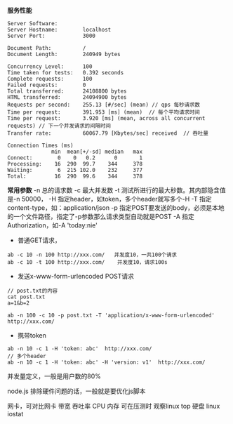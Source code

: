 **服务性能**
```text
Server Software:
Server Hostname:        localhost
Server Port:            3000

Document Path:          /
Document Length:        240949 bytes

Concurrency Level:      100
Time taken for tests:   0.392 seconds
Complete requests:      100
Failed requests:        0
Total transferred:      24108800 bytes
HTML transferred:       24094900 bytes
Requests per second:    255.13 [#/sec] (mean) // qps 每秒请求数
Time per request:       391.953 [ms] (mean)  // 每个平均请求时间
Time per request:       3.920 [ms] (mean, across all concurrent requests) // 下一个并发请求的间隔时间
Transfer rate:          60067.79 [Kbytes/sec] received  // 吞吐量

Connection Times (ms)
              min  mean[+/-sd] median   max
Connect:        0    0   0.2      0       1
Processing:    16  290  99.7    344     378
Waiting:        6  215 102.0    232     377
Total:         16  290  99.6    344     378
```

**常用参数**
-n 总的请求数
-c 最大并发数
-t 测试所进行的最大秒数。其内部隐含值是-n 50000，
-H 指定header，如token，多个header就写多个-H
-T 指定content-type，如：application/json
-p 指定POST要发送的body，必须是本地的一个文件路径，指定了-p参数那么请求类型自动就是POST
-A 指定Authorization，如-A 'today:nie'

- 普通GET请求，
```text
ab -c 10 -n 100 http://xxx.com/   并发度10，一共100个请求
ab -c 10 -t 100 http://xxx.com/    并发度10，请求100s
```
- 发送x-www-form-urlencoded POST请求
```text
// post.txt的内容
cat post.txt
a=1&b=2

ab -n 100 -c 10 -p post.txt -T 'application/x-www-form-urlencoded' http://xxx.com/
```
- 携带token
```text
ab -n 10 -c 1 -H 'token: abc'  http://xxx.com/
// 多个header
ab -n 10 -c 1 -H 'token: abc' -H 'version: v1'  http://xxx.com/
```

并发量定义，一般是用户数的80%

node.js 排除硬件问题的话，一般就是要优化js脚本

网卡，可对比网卡 带宽 吞吐率
CPU 内存 可在压测时 观察linux top
硬盘 linux iostat